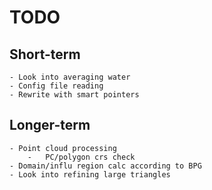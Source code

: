 # TODO
## Short-term
    - Look into averaging water
    - Config file reading
    - Rewrite with smart pointers

## Longer-term
    - Point cloud processing
        -   PC/polygon crs check
    - Domain/influ region calc according to BPG
    - Look into refining large triangles
